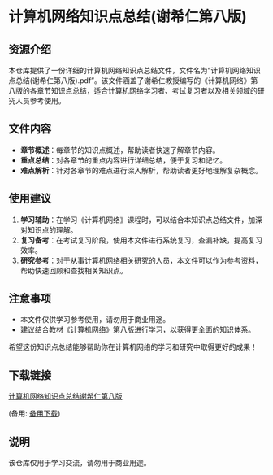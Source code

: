 # 计算机网络知识点总结(谢希仁第八版)

## 资源介绍

本仓库提供了一份详细的计算机网络知识点总结文件，文件名为“计算机网络知识点总结(谢希仁第八版).pdf”。该文件涵盖了谢希仁教授编写的《计算机网络》第八版的各章节知识点总结，适合计算机网络学习者、考试复习者以及相关领域的研究人员参考使用。

## 文件内容

- **章节概述**：每章节的知识点概述，帮助读者快速了解章节内容。
- **重点总结**：对各章节的重点内容进行详细总结，便于复习和记忆。
- **难点解析**：针对各章节的难点进行深入解析，帮助读者更好地理解复杂概念。

## 使用建议

1. **学习辅助**：在学习《计算机网络》课程时，可以结合本知识点总结文件，加深对知识点的理解。
2. **复习备考**：在考试复习阶段，使用本文件进行系统复习，查漏补缺，提高复习效率。
3. **研究参考**：对于从事计算机网络相关研究的人员，本文件可以作为参考资料，帮助快速回顾和查找相关知识点。

## 注意事项

- 本文件仅供学习参考使用，请勿用于商业用途。
- 建议结合教材《计算机网络》第八版进行学习，以获得更全面的知识体系。

希望这份知识点总结能够帮助你在计算机网络的学习和研究中取得更好的成果！

## 下载链接
[计算机网络知识点总结谢希仁第八版](https://pan.quark.cn/s/6bb22e31c885) 

(备用: [备用下载](https://pan.baidu.com/s/1xu4ScRGh6o4MC2QQtORPiw?pwd=1234))

## 说明

该仓库仅用于学习交流，请勿用于商业用途。
